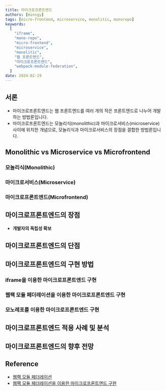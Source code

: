```yaml
---
title: 마이크로프론트엔드
authors: [minsgy]
tags: [micro-frontend, microservice, monolitic, monorepo]
keywords:
  [
    "iframe",
    "mono-repo",
    "micro-frontend",
    "microservice",
    "monolitic",
    "웹 프론트엔드",
    "마이크로프론트엔드",
    "webpack-module-federation",
  ]
date: 2024-02-19
---
```


## 서론

- 마이크로프론트엔드는 웹 프론트엔드를 여러 개의 작은 프론트엔드로 나누어 개발하는 방법론입니다.
- 마이크로프론트엔드는 모놀리식(monolithic)과 마이크로서비스(microservice) 사이에 위치한 개념으로, 모놀리식과 마이크로서비스의 장점을 결합한 방법론입니다.

## Monolithic vs Microservice vs Microfrontend

### 모놀리식(Monolithic)

### 마이크로서비스(Microservice)

### 마이크로프론트엔드(Microfrontend)

## 마이크로프론트엔드의 장점

- **개발자의 독립성 확보**

## 마이크로프론트엔드의 단점

## 마이크로프론트엔드의 구현 방법

### iframe을 이용한 마이크로프론트엔드 구현

### 웹팩 모듈 페더레이션을 이용한 마이크로프론트엔드 구현

### 모노레포를 이용한 마이크로프론트엔드 구현

## 마이크로프론트엔드 적용 사례 및 분석

## 마이크로프론트엔드의 향후 전망

## Reference

- [웹팩 모듈 페더레이션](https://webpack.js.org/concepts/module-federation/)
- [웹팩 모듈 페더레이션을 이용한 마이크로프론트엔드 구현](https://www.youtube.com/watch?v=3f0t5J6vY9E)
